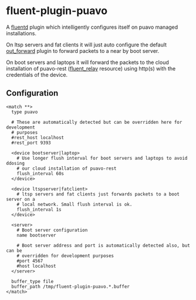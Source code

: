 
# fluent-plugin-puavo


A [fluentd](http://fluentd.org/) plugin which intelligently configures itself
on puavo managed installations.

On ltsp servers and fat clients it will just auto configure the default
[out_forward][] plugin to forward packets to a near by boot server.

On boot servers and laptops it will forward the packets to the cloud
installation of puavo-rest ([fluent_relay][] resource) using http(s) with the
credentials of the device.

## Configuration

```
<match **>
  type puavo

  # These are automatically detected but can be overridden here for development
  # purposes
  #rest_host localhost
  #rest_port 9393

  <device bootserver|laptop>
    # Use longer flush interval for boot servers and laptops to avoid ddosing
    # our cloud installation of puavo-rest
    flush_interval 60s
  </device>

  <device ltspserver|fatclient>
    # ltsp servers and fat clients just forwards packets to a boot server on a
    # local network. Small flush interval is ok.
    flush_interval 1s
  </device>

  <server>
    # Boot server configuration
    name bootserver

    # Boot server address and port is automatically detected also, but can be
    # overridden for development purposes
    #port 4567
    #host localhost
  </server>

  buffer_type file
  buffer_path /tmp/fluent-plugin-puavo.*.buffer
</match>
```

[out_forward]: http://docs.fluentd.org/articles/out_forward
[fluent_relay]: https://github.com/opinsys/puavo-users/blob/master/rest/resources/fluent_relay.rb

